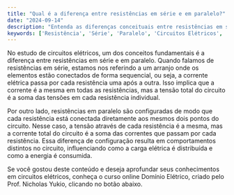 ```yaml
---
title: "Qual é a diferença entre resistências em série e em paralelo?"
date: "2024-09-14"
description: "Entenda as diferenças conceituais entre resistências em série e em paralelo em circuitos elétricos."
keywords: ['Resistência', 'Série', 'Paralelo', 'Circuitos Elétricos', 'Engenharia']
---
```


No estudo de circuitos elétricos, um dos conceitos fundamentais é a diferença entre resistências em série e em paralelo. Quando falamos de resistências em série, estamos nos referindo a um arranjo onde os elementos estão conectados de forma sequencial, ou seja, a corrente elétrica passa por cada resistência uma após a outra. Isso implica que a corrente é a mesma em todas as resistências, mas a tensão total do circuito é a soma das tensões em cada resistência individual.

Por outro lado, resistências em paralelo são configuradas de modo que cada resistência está conectada diretamente aos mesmos dois pontos do circuito. Nesse caso, a tensão através de cada resistência é a mesma, mas a corrente total do circuito é a soma das correntes que passam por cada resistência. Essa diferença de configuração resulta em comportamentos distintos no circuito, influenciando como a carga elétrica é distribuída e como a energia é consumida.

Se você gostou deste conteúdo e deseja aprofundar seus conhecimentos em circuitos elétricos, conheça o curso online Domínio Elétrico, criado pelo Prof. Nicholas Yukio, clicando no botão abaixo.
